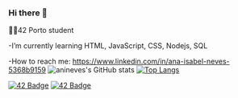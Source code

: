 ### Hi there 👋

 👩‍🎓42 Porto student
 
 -I’m currently learning HTML, JavaScript, CSS, Nodejs, SQL
 
 -How to reach me: https://www.linkedin.com/in/ana-isabel-neves-5368b9159
![anineves's GitHub stats](https://github-readme-stats.vercel.app/api?username=anineves&show_icons=true&theme=radical)
[![Top Langs](https://github-readme-stats.vercel.app/api/top-langs/?username=anuraghazra&layout=compact)](https://github.com/anineves/github-readme-stats)


<a href="https://github.com/anineves/libft">![42 Badge](https://github.com/mcombeau/anineves/blob/main/42_badges/libfte.png)</a>
<a href="https://github.com/mcombeau/GNL">![42 Badge](https://github.com/anineves/mcombeau/blob/main/42_badges/get_next_linee.png)</a>
